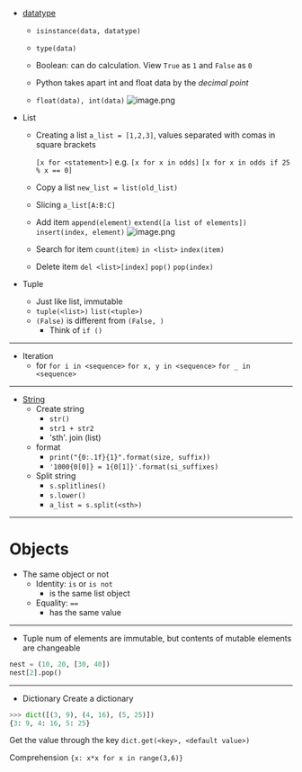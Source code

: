 - [datatype](http://getpython3.com/diveintopython3/native-datatypes.html) 
	- `isinstance(data, datatype)`
	- `type(data)`
	- Boolean: can do calculation. View `True` as `1` and `False` as `0`

	- Python takes apart int and float data by the *decimal point*
	- `float(data), int(data)`
		![image.png](https://cdn.jsdelivr.net/gh/Pokemongle/img_bed_0@main/img/202410031405083.png)
		
- List
	- Creating a list
		`a_list = [1,2,3]`, values separated with comas in square brackets
		
		`[x for <statement>]` 
			e.g. `[x for x in odds]`
			`[x for x in odds if 25 % x == 0]`
	- Copy a list
		`new_list = list(old_list)` 
	- Slicing
		`a_list[A:B:C]`
		
	- Add item
		`append(element)`
		`extend([a list of elements])`
		`insert(index, element)`
		![image.png](https://cdn.jsdelivr.net/gh/Pokemongle/img_bed_0@main/img/202410140315394.png)
		
	- Search for item 
		`count(item)`
		`in <list>`
		`index(item)
		`
	- Delete item
		`del <list>[index]`
		`pop()`
		`pop(index)`
		
- Tuple
	- Just like list, immutable
	- `tuple(<list>)` `list(<tuple>)`
	- `(False)` is different from `(False, )`
		- Think of `if ()`
---
- Iteration
	- for
		`for i in <sequence>`
		`for x, y in <sequence>`
		`for _ in <sequence>`
---
- [String](http://getpython3.com/diveintopython3/strings.html)
	- Create string
		- `str()`
		- `str1 + str2`
		- 'sth'. join (list)
	- format  
		- `print("{0:.1f}{1}".format(size, suffix))`
		- `'1000{0[0]} = 1{0[1]}'.format(si_suffixes)`
	- Split string
		- `s.splitlines()`
		- `s.lower()`
		- `a_list = s.split(<sth>)`
---
# Objects
- The same object or not
	- Identity: `is` or `is not`
		- is the same list object
	- Equality:  `==`
		- has the same value
---
- Tuple
	num of elements are immutable, but contents of mutable elements are changeable
```python
nest = (10, 20, [30, 40])
nest[2].pop()
```
---
- Dictionary
Create a dictionary
```python
>>> dict([(3, 9), (4, 16), (5, 25)])
{3: 9, 4: 16, 5: 25}
```

Get the value through the key
`dict.get(<key>, <default value>)`

Comprehension
`{x: x*x for x in range(3,6)}`
